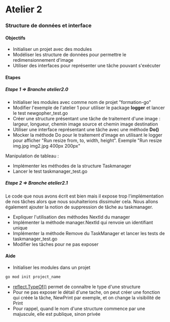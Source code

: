 # Atelier 2
### Structure de données et interface

#### Objectifs

* Initialiser un projet avec des modules
* Modéliser les structure de données pour permettre le redimensionnement d'image
* Utiliser des interfaces pour représenter une tâche pouvant s'exécuter

#### Etapes

##### Etape 1 => Branche atelier2.0

* Initialiser les modules avec comme nom de projet "formation-go"
* Modifier l'exemple de l'atelier 1 pour utiliser le package **logger** et lancer le test newgopher_test.go
* Créer une structure présentant une tâche de traitement d'une image : largeur, longueur, chemin image source et chemin image destination
* Utiliser une interface représentant une tâche avec une méthode **Do()**
* Mocker la méthode Do pour le traitement d'image en utilisant le logger pour afficher "Run resize from, to, width, height". Exemple "Run resize img.jpg img2.jpg 400px 200px"

Manipulation de tableau :
* Implémenter les méthodes de la structure Taskmanager
* Lancer le test taskmanager_test.go

##### Etape 2 => Branche atelier2.1

Le code que nous avons écrit est bien mais il expose trop l'implémentation de nos tâches alors que nous souhaiterions dissimuler cela.
Nous allons également ajouter la notion de suppression de tâche au taskmanager.

* Expliquer l'utilisation des méthodes NextId du manager
* Implémenter la méthode manager.NextId qui renvoie un identifiant unique 
* Implémenter la méthode Remove du TaskManager et lancer les tests de taskmanager_test.go
* Modifier les tâches pour ne pas exposer 


#### Aide
* Initialiser les modules dans un projet
```bash
go mod init project_name 
```
* [reflect.TypeOf()](https://pkg.go.dev/reflect#TypeOf) permet de connaître le type d'une structure
* Pour ne pas exposer le détail d'une tache, on peut créer une fonction qui créée la tâche, NewPrint par exemple, et on change la visibilité de Print
* Pour rappel, quand le nom d'une structure commence par une majuscule, elle est publique, sinon privée